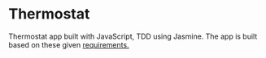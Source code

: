 # Thermostat

Thermostat app built with JavaScript, TDD using Jasmine. The app is built based on these given [requirements.](requirements.md)
